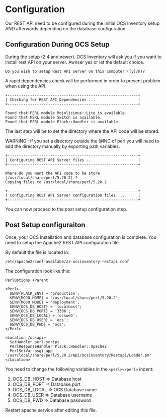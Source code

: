 # Configuration

Our REST API need to be configured during the initial OCS Inventory setup AND afterwards depending on the database configuration.

## Configuration During OCS Setup

During the setup (2.4 and newer). OCS Inventory will ask you if you want to install rest API on your server. Awnser yes or let the default choice.

```
Do you wish to setup Rest API server on this computer ([y]/n)?
```

A rapid dependencies check will be performed in order to prevent problem when using the API.

```
+----------------------------------------------------------+
| Checking for REST API Dependencies ...              	   |
+----------------------------------------------------------+

Found that PERL module Mojolicious::Lite is available.
Found that PERL module Switch is available.
Found that PERL module Plack::Handler is available.

```

The last step will be to set the directory where the API code will be stored. 

WARNING : If you set a directory outside the @INC of perl you will need to add the directory manually by exporting path variables.

```
+----------------------------------------------------------+
| Configuring REST API Server files ...               	   |
+----------------------------------------------------------+

Where do you want the API code to be store [/usr/local/share/perl/5.20.2] ?
Copying files to /usr/local/share/perl/5.20.2

+----------------------------------------------------------+
| Configuring REST API Server configuration files ...  	   |
+----------------------------------------------------------+

```
You can now proceed to the post setup configuration step.

## Post Setup configuraiton

Once, your OCS Installation and database configuration is complete. You need to setup the Apache2 REST API configuration file.

By default the file is located in:
``` 
/etc/apache2/conf-availabe/zz-ocsinventory-restapi.conf
```

The configuration look like this:
```
PerlOptions +Parent

<Perl>
  $ENV{PLACK_ENV} = 'production';
  $ENV{MOJO_HOME} = '/usr/local/share/perl/5.20.2';
  $ENV{MOJO_MODE} = 'deployment';
  $ENV{OCS_DB_HOST} = 'localhost';
  $ENV{OCS_DB_PORT} = '3306';
  $ENV{OCS_DB_LOCAL} = 'ocsweb';
  $ENV{OCS_DB_USER} = 'ocs';
  $ENV{OCS_DB_PWD} = 'ocs';
</Perl>

<Location /ocsapi>
  SetHandler perl-script
  PerlResponseHandler Plack::Handler::Apache2
  PerlSetVar psgi_app '/usr/local/share/perl/5.20.2/Api/Ocsinventory/Restapi/Loader.pm'
</Location>
```

You need to change the following variables in the `<perl></perl>` indent:
1. OCS_DB_HOST => Database host 
2. OCS_DB_PORT => Database port
3. OCS_DB_LOCAL => OCS Database name
4. OCS_DB_USER => Database username 
5. OCS_DB_PWD => Database password

Restart apache service after editing this file.
